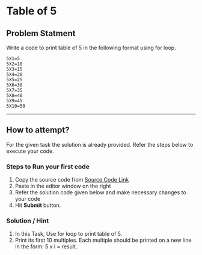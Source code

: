 # Table of 5

## Problem Statment
Write a code to print table of 5 in the following format using for loop.

 ```
5X1=5
5X2=10
5X3=15
5X4=20
5X5=25
5X6=30
5X7=35
5X8=40
5X9=45
5X10=50
```
---
## How to attempt?
For the given task the solution is already provided. Refer the steps below to execute your code.

### Steps to Run your first code
1. Copy the source code from [Source Code Link](https://raw.githubusercontent.com/Aartiarora22/Lab_assignments/main/P2/T5/Main.java)
2. Paste in the editor window on the right
3. Refer the solution code given below and make necessary changes to your code
4. Hit **Submit** button.

### Solution / Hint
1. In this Task, Use for loop to print table of 5.
2. Print its first  10 multiples. Each multiple should be printed on a new line in the form: 5 x i = result.



